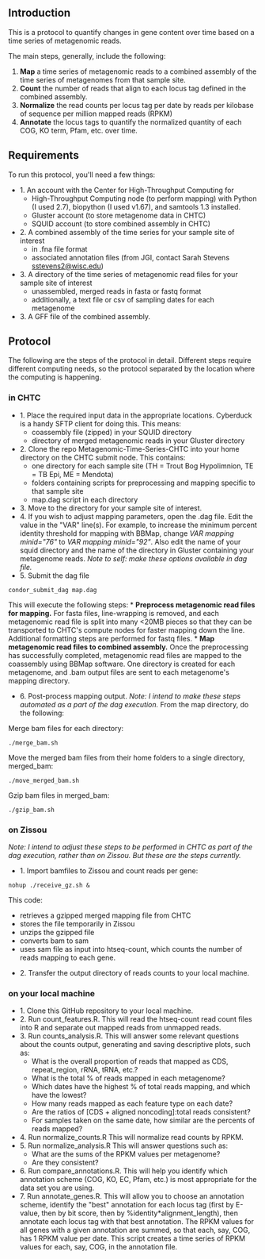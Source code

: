## Introduction

This is a protocol to quantify changes in gene content over time based on a time series of metagenomic reads. 

The main steps, generally, include the following: 

1. **Map** a time series of metagenomic reads to a combined assembly of the time series of metagenomes from that sample site.  
2. **Count** the number of reads that align to each locus tag defined in the combined assembly.  
3. **Normalize** the read counts per locus tag per date by reads per kilobase of sequence per million mapped reads (RPKM)
4. **Annotate** the locus tags to quantify the normalized quantity of each COG, KO term, Pfam, etc. over time.

## Requirements

To run this protocol, you'll need a few things:  

* 1\. An account with the Center for High-Throughput Computing for 
    *  High-Throughput Computing node (to perform mapping) with Python (I used 2.7), biopython (I used v1.67), and samtools 1.3 installed. 
    *  Gluster account (to store metagenome data in CHTC)
    *  SQUID account (to store combined assembly in CHTC)
* 2\. A combined assembly of the time series for your sample site of interest 
    *  in .fna file format  
    *  associated annotation files (from JGI, contact Sarah Stevens sstevens2@wisc.edu) 
* 3\. A directory of the time series of metagenomic read files for your sample site of interest 
    *  unassembled, merged reads in fasta or fastq format
    *  additionally, a text file or csv of sampling dates for each metagenome
* 3\. A GFF file of the combined assembly.

## Protocol

The following are the steps of the protocol in detail. Different steps require different computing needs, so the protocol separated by the location where the computing is happening.

### in CHTC
* 1\. Place the required input data in the appropriate locations. Cyberduck is a handy SFTP client for doing this. This means: 
    *  coassembly file (zipped) in your SQUID directory
    *  directory of merged metagenomic reads in your Gluster directory
* 2\. Clone the repo Metagenomic-Time-Series-CHTC into your home directory on the CHTC submit node. This contains: 
    *  one directory for each sample site (TH = Trout Bog Hypolimnion, TE = TB Epi, ME = Mendota)
    *  folders containing scripts for preprocessing and mapping specific to that sample site
    *  map.dag script in each directory
* 3\. Move to the directory for your sample site of interest.
* 4\. If you wish to adjust mapping parameters, open the .dag file. Edit the value in the "VAR" line(s). For example, to increase the minimum percent identity threshold for mapping with BBMap, change *VAR mapping minid="76"* to *VAR mapping minid="92"*. Also edit the name of your squid directory and the name of the directory in Gluster containing your metagenome reads. *Note to self: make these options available in dag file.*
* 5\. Submit the dag file
``` 
condor_submit_dag map.dag
```
This will execute the following steps:
    *  **Preprocess metagenomic read files for mapping.** For fasta files, line-wrapping is removed, and each metagenomic read file is split into many <20MB pieces so that they can be transported to CHTC's compute nodes for faster mapping down the line. Additional formatting steps are performed for fastq files.
    * **Map metagenomic read files to combined assembly.** Once the preprocessing has successfully completed, metagenomic read files are mapped to the coassembly using BBMap software. One directory is created for each metagenome, and .bam output files are sent to each metagenome's mapping directory.
  
* 6\. Post-process mapping output. *Note: I intend to make these steps automated as a part of the dag execution.* From the map directory, do the following:

Merge bam files for each directory:
```
./merge_bam.sh
```
Move the merged bam files from their home folders to a single directory, merged_bam:  

```
./move_merged_bam.sh
```

Gzip bam files in merged_bam:   
```
./gzip_bam.sh
```

### on Zissou
*Note: I intend to adjust these steps to be performed in CHTC as part of the dag execution, rather than on Zissou. But these are the steps currently.*

* 1\. Import bamfiles to Zissou and count reads per gene: 
```
nohup ./receive_gz.sh &
```

This code:  
- retrieves a gzipped merged mapping file from CHTC
- stores the file temporarily in Zissou
- unzips the gzipped file
- converts bam to sam
- uses sam file as input into htseq-count, which counts the number of reads mapping to each gene.

* 2\. Transfer the output directory of reads counts to your local machine. 
  
### on your local machine

* 1\. Clone this GitHub repository to your local machine.  
* 2\.  Run count_features.R. This will read the htseq-count read count files into R and separate out mapped reads from unmapped reads.  
* 3\. Run counts_analysis.R. This will answer some relevant questions about the counts output, generating and saving descriptive plots, such as:
    * What is the overall proportion of reads that mapped as CDS, repeat_region, rRNA, tRNA, etc.?
    * What is the total % of reads mapped in each metagenome?
    * Which dates have the highest % of total reads mapping, and which have the lowest?
    * How many reads mapped as each feature type on each date? 
    * Are the ratios of [CDS + aligned noncoding]:total reads consistent?
    * For samples taken on the same date, how similar are the percents of reads mapped?
* 4\. Run normalize_counts.R This will normalize read counts by RPKM.  
* 5\.  Run normalize_analysis.R This will answer questions such as:  
    * What are the sums of the RPKM values per metagenome?  
    * Are they consistent?
* 6\.  Run compare_annotations.R. This will help you identify which annotation scheme (COG, KO, EC, Pfam, etc.) is most appropriate for the data set you are using.
* 7\.  Run annotate_genes.R. This will allow you to choose an annotation scheme, identify the "best" annotation for each locus tag (first by E-value, then by bit score, then by %identity*alignment_length), then annotate each locus tag with that best annotation. The RPKM values for all genes with a given annotation are summed, so that each, say, COG, has 1 RPKM value per date. This script creates a time series of RPKM values for each, say, COG, in the annotation file.
